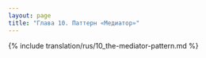 ```yaml
---
layout: page
title: "Глава 10. Паттерн «Медиатор»"
---
```


{% include translation/rus/10_the-mediator-pattern.md %}